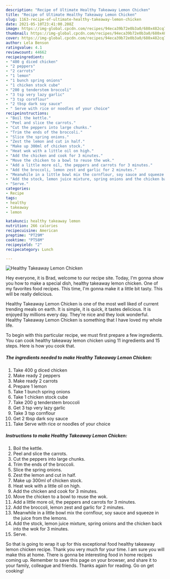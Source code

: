 ```yaml
---
description: "Recipe of Ultimate Healthy Takeaway Lemon Chicken"
title: "Recipe of Ultimate Healthy Takeaway Lemon Chicken"
slug: 1163-recipe-of-ultimate-healthy-takeaway-lemon-chicken
date: 2021-05-10T23:41:00.208Z
image: https://img-global.cpcdn.com/recipes/94eca39b72e0b3a0/680x482cq70/healthy-takeaway-lemon-chicken-recipe-main-photo.jpg
thumbnail: https://img-global.cpcdn.com/recipes/94eca39b72e0b3a0/680x482cq70/healthy-takeaway-lemon-chicken-recipe-main-photo.jpg
cover: https://img-global.cpcdn.com/recipes/94eca39b72e0b3a0/680x482cq70/healthy-takeaway-lemon-chicken-recipe-main-photo.jpg
author: Lela Benson
ratingvalue: 4.1
reviewcount: 44662
recipeingredient:
- "400 g diced chicken"
- "2 peppers"
- "2 carrots"
- "1 lemon"
- "1 bunch spring onions"
- "1 chicken stock cube"
- "200 g tenderstem broccoli"
- "3 tsp very lazy garlic"
- "3 tsp cornflour"
- "2 tbsp dark soy sauce"
- " Serve with rice or noodles of your choice"
recipeinstructions:
- "Boil the kettle."
- "Peel and slice the carrots."
- "Cut the peppers into large chunks."
- "Trim the ends of the broccoli."
- "Slice the spring onions."
- "Zest the lemon and cut in half."
- "Make up 300ml of chicken stock."
- "Heat wok with a little oil on high."
- "Add the chicken and cook for 3 minutes."
- "Move the chicken to a bowl to reuse the wok."
- "Add a little more oil, the peppers and carrots for 3 minutes."
- "Add the broccoli, lemon zest and garlic for 2 minutes."
- "Meanwhile in a little bowl mix the cornflour, soy sauce and squeeze in the juice from the lemons."
- "Add the stock, lemon juice mixture, spring onions and the chicken back into the wok for 3 minutes."
- "Serve."
categories:
- Recipe
tags:
- healthy
- takeaway
- lemon

katakunci: healthy takeaway lemon 
nutrition: 266 calories
recipecuisine: American
preptime: "PT29M"
cooktime: "PT58M"
recipeyield: "2"
recipecategory: Lunch

---
```



![Healthy Takeaway Lemon Chicken](https://img-global.cpcdn.com/recipes/94eca39b72e0b3a0/680x482cq70/healthy-takeaway-lemon-chicken-recipe-main-photo.jpg)

Hey everyone, it is Brad, welcome to our recipe site. Today, I'm gonna show you how to make a special dish, healthy takeaway lemon chicken. One of my favorites food recipes. This time, I'm gonna make it a little bit tasty. This will be really delicious.

Healthy Takeaway Lemon Chicken is one of the most well liked of current trending meals on earth. It is simple, it is quick, it tastes delicious. It is enjoyed by millions every day. They're nice and they look wonderful. Healthy Takeaway Lemon Chicken is something that I have loved my whole life.




To begin with this particular recipe, we must first prepare a few ingredients. You can cook healthy takeaway lemon chicken using 11 ingredients and 15 steps. Here is how you cook that.

<!--inarticleads1-->

##### The ingredients needed to make Healthy Takeaway Lemon Chicken:

1. Take 400 g diced chicken
1. Make ready 2 peppers
1. Make ready 2 carrots
1. Prepare 1 lemon
1. Take 1 bunch spring onions
1. Take 1 chicken stock cube
1. Take 200 g tenderstem broccoli
1. Get 3 tsp very lazy garlic
1. Take 3 tsp cornflour
1. Get 2 tbsp dark soy sauce
1. Take  Serve with rice or noodles of your choice




<!--inarticleads2-->

##### Instructions to make Healthy Takeaway Lemon Chicken:

1. Boil the kettle.
1. Peel and slice the carrots.
1. Cut the peppers into large chunks.
1. Trim the ends of the broccoli.
1. Slice the spring onions.
1. Zest the lemon and cut in half.
1. Make up 300ml of chicken stock.
1. Heat wok with a little oil on high.
1. Add the chicken and cook for 3 minutes.
1. Move the chicken to a bowl to reuse the wok.
1. Add a little more oil, the peppers and carrots for 3 minutes.
1. Add the broccoli, lemon zest and garlic for 2 minutes.
1. Meanwhile in a little bowl mix the cornflour, soy sauce and squeeze in the juice from the lemons.
1. Add the stock, lemon juice mixture, spring onions and the chicken back into the wok for 3 minutes.
1. Serve.




So that is going to wrap it up for this exceptional food healthy takeaway lemon chicken recipe. Thank you very much for your time. I am sure you will make this at home. There is gonna be interesting food in home recipes coming up. Remember to save this page on your browser, and share it to your family, colleague and friends. Thanks again for reading. Go on get cooking!
